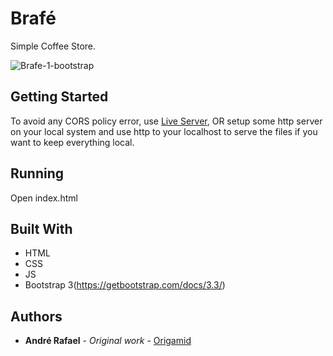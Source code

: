 # Brafé

Simple Coffee Store.

![Brafe-1-bootstrap](https://user-images.githubusercontent.com/52302576/82130566-dd35ad00-97a2-11ea-8c72-99abe8cee88a.png)


## Getting Started

To avoid any CORS policy error, use [Live Server](https://marketplace.visualstudio.com/items?itemName=ritwickdey.LiveServer), OR setup some http server on your local system and use http to your localhost to serve the files if you want to keep everything local.

## Running

Open index.html

## Built With

* HTML
* CSS
* JS
* Bootstrap 3(https://getbootstrap.com/docs/3.3/)

## Authors

* **André Rafael** - *Original work* - [Origamid](https://www.origamid.com/)
